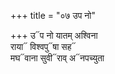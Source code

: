 +++
title = "०७ उप नो"

+++
उ᳓प नो यातम् अश्विना  
राया᳓ विश्वपु᳓षा सह᳓  
मघ᳓वाना सुवी᳓राव् अ᳓नपच्युता